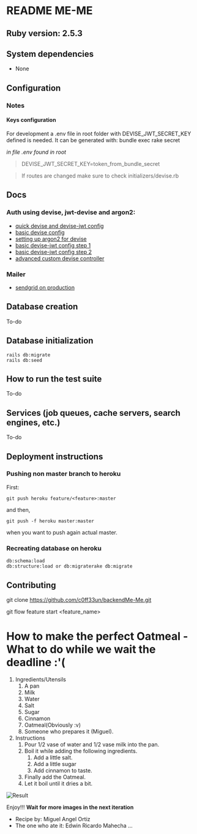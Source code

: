 # README ME-ME

## Ruby version: 2.5.3

## System dependencies

* None

## Configuration

### Notes

#### Keys configuration
For development a .env file in root folder with DEVISE_JWT_SECRET_KEY defined is needed. It can be generated with:
	bundle exec rake secret


*in file .env found in root*
>DEVISE_JWT_SECRET_KEY=token_from_bundle_secret

> If routes are changed make sure to check initializers/devise.rb

#### 

## Docs

### Auth using devise, jwt-devise and argon2:
* [quick devise and devise-jwt config](https://medium.com/@nandhae/2019-how-i-set-up-authentication-with-jwt-in-just-a-few-lines-of-code-with-rails-5-api-devise-9db7d3cee2c0)
* [basic devise config](https://github.com/plataformatec/devise)
* [setting up argon2 for devise](https://ankane.org/devise-argon2)
* [basic devise-jwt config step 1](https://github.com/waiting-for-dev/devise-jwt/wiki/Configuring-devise-for-APIs)
* [basic devise-jwt config step 2](https://github.com/waiting-for-dev/devise-jwt)
* [advanced custom devise controller](https://thinkster.io/tutorials/rails-json-api/setting-up-users-and-authentication-for-our-api)

### Mailer

* [sendgrid on production](https://stackoverflow.com/questions/44417596/action-mailer-production-rb-not-working-when-deployed-via-sendgrid-and-heroku)

## Database creation
To-do
## Database initialization
	
	rails db:migrate
	rails db:seed

## How to run the test suite
To-do
## Services (job queues, cache servers, search engines, etc.)
To-do
## Deployment instructions

### Pushing non master branch to heroku

First:

	git push heroku feature/<feature>:master

and then,

	git push -f heroku master:master

when you want to push again actual master.

### Recreating database on heroku

	db:schema:load
	db:structure:load or db:migraterake db:migrate

## Contributing

git clone https://github.com/c0ff33un/backendMe-Me.git

git flow feature start <feature_name>

# How to make the perfect Oatmeal - What to do while we wait the deadline :'(
1. Ingredients/Utensils
	1. A pan
	2. Milk
	3. Water
	4. Salt
	5. Sugar
	6. Cinnamon
	7. Oatmeal(Obviously :v)
	8. Someone who prepares it (Miguel).
2. Instructions
	1. Pour 1/2 vase of water and 1/2 vase milk into the pan.
	2. Boil it while adding the following ingredients.
		1. Add a little salt.
		2. Add a little sugar
		3. Add cinnamon to taste.
	3. Finally add the Oatmeal.
	4. Let it boil until it dries a bit.

![Result](https://i.imgur.com/jY48LPW.jpg)


Enjoy!!!
**Wait for more images in the next iteration**
- Recipe by: Miguel Angel Ortiz
- The one who ate it: Edwin Ricardo Mahecha
...